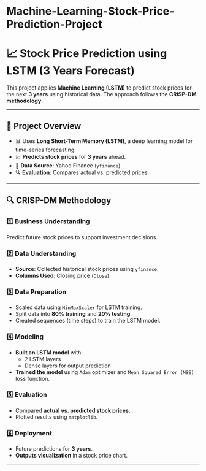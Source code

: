 # Machine-Learning-Stock-Price-Prediction-Project
# 📈 Stock Price Prediction using LSTM (3 Years Forecast)

This project applies **Machine Learning (LSTM)** to predict stock prices for the next **3 years** using historical data. The approach follows the **CRISP-DM methodology**.

---

## 🚀 **Project Overview**
- 📊 Uses **Long Short-Term Memory (LSTM)**, a deep learning model for time-series forecasting.
- 📈 **Predicts stock prices** for **3 years** ahead.
- 📅 **Data Source**: Yahoo Finance (`yfinance`).
- 🔍 **Evaluation**: Compares actual vs. predicted prices.

---

## 🔍 **CRISP-DM Methodology**
### **1️⃣ Business Understanding**
Predict future stock prices to support investment decisions.

### **2️⃣ Data Understanding**
- **Source**: Collected historical stock prices using `yfinance`.
- **Columns Used**: Closing price (`Close`).

### **3️⃣ Data Preparation**
- Scaled data using `MinMaxScaler` for LSTM training.
- Split data into **80% training** and **20% testing**.
- Created sequences (time steps) to train the LSTM model.

### **4️⃣ Modeling**
- **Built an LSTM model** with:
  - 2 LSTM layers
  - Dense layers for output prediction
- **Trained the model** using `Adam` optimizer and `Mean Squared Error (MSE)` loss function.

### **5️⃣ Evaluation**
- Compared **actual vs. predicted stock prices**.
- Plotted results using `matplotlib`.

### **6️⃣ Deployment**
- Future predictions for **3 years**.
- **Outputs visualization** in a stock price chart.

---

